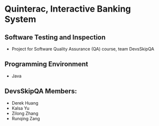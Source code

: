 # Quinterac, Interactive Banking System

## Software **Testing** and Inspection

- Project for Software Quality Assurance (QA) course, team DevsSkipQA

## Programming Environment

- Java

## DevsSkipQA Members:

- Derek Huang
- Kalsa Yu
- Zilong Zhang
- Runqing Zang
